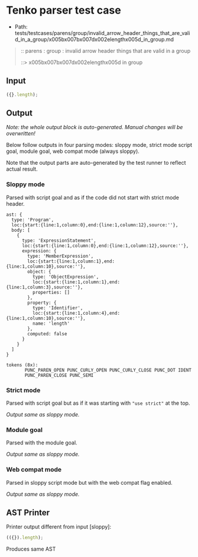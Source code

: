 # Tenko parser test case

- Path: tests/testcases/parens/group/invalid_arrow_header_things_that_are_valid_in_a_group/x005bx007bx007dx002elengthx005d_in_group.md

> :: parens : group : invalid arrow header things that are valid in a group
>
> ::> x005bx007bx007dx002elengthx005d in group

## Input

`````js
({}.length);
`````

## Output

_Note: the whole output block is auto-generated. Manual changes will be overwritten!_

Below follow outputs in four parsing modes: sloppy mode, strict mode script goal, module goal, web compat mode (always sloppy).

Note that the output parts are auto-generated by the test runner to reflect actual result.

### Sloppy mode

Parsed with script goal and as if the code did not start with strict mode header.

`````
ast: {
  type: 'Program',
  loc:{start:{line:1,column:0},end:{line:1,column:12},source:''},
  body: [
    {
      type: 'ExpressionStatement',
      loc:{start:{line:1,column:0},end:{line:1,column:12},source:''},
      expression: {
        type: 'MemberExpression',
        loc:{start:{line:1,column:1},end:{line:1,column:10},source:''},
        object: {
          type: 'ObjectExpression',
          loc:{start:{line:1,column:1},end:{line:1,column:3},source:''},
          properties: []
        },
        property: {
          type: 'Identifier',
          loc:{start:{line:1,column:4},end:{line:1,column:10},source:''},
          name: 'length'
        },
        computed: false
      }
    }
  ]
}

tokens (8x):
       PUNC_PAREN_OPEN PUNC_CURLY_OPEN PUNC_CURLY_CLOSE PUNC_DOT IDENT
       PUNC_PAREN_CLOSE PUNC_SEMI
`````

### Strict mode

Parsed with script goal but as if it was starting with `"use strict"` at the top.

_Output same as sloppy mode._

### Module goal

Parsed with the module goal.

_Output same as sloppy mode._

### Web compat mode

Parsed in sloppy script mode but with the web compat flag enabled.

_Output same as sloppy mode._

## AST Printer

Printer output different from input [sloppy]:

````js
(({}).length);
````

Produces same AST
